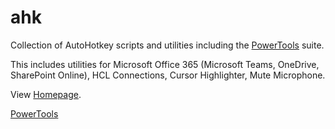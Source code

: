 # ahk

Collection of AutoHotkey scripts and utilities including the [PowerTools](https://tdalon.github.io/ahk/PowerTools.html) suite.

This includes utilities for Microsoft Office 365 (Microsoft Teams, OneDrive, SharePoint Online), HCL Connections, Cursor Highlighter, Mute Microphone.

View [Homepage](https://tdalon.github.io/ahk/).

[PowerTools](https://tdalon.github.io/ahk/PowerTools.html)
